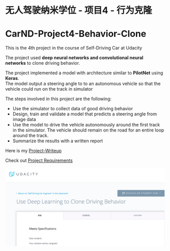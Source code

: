 # 无人驾驶纳米学位 - 项目4 - 行为克隆
# CarND-Project4-Behavior-Clone

[//]: # (Image References)

[image]: ./Pass-certificate.png 

This is the 4th project in the course of Self-Driving Car at Udacity

The project used **deep neural networks and convolutional neural networks** to clone driving behavior.

The project implemented a model with architecture similar to **PilotNet** using **Keras**.   
The model output a steering angle to to an autonomous vehicle so that the vehicle could run on the track in simulator

The steps involved in this project are the following:
* Use the simulator to collect data of good driving behavior 
* Design, train and validate a model that predicts a steering angle from image data
* Use the model to drive the vehicle autonomously around the first track in the simulator. The vehicle should remain on the road for an entire loop around the track.
* Summarize the results with a written report

 Here is my [Project-Writeup](./Project-Writeup.md)
 
 Check out  [Project Requirements](./Project-README.md)
 
 ![alt text][image]
